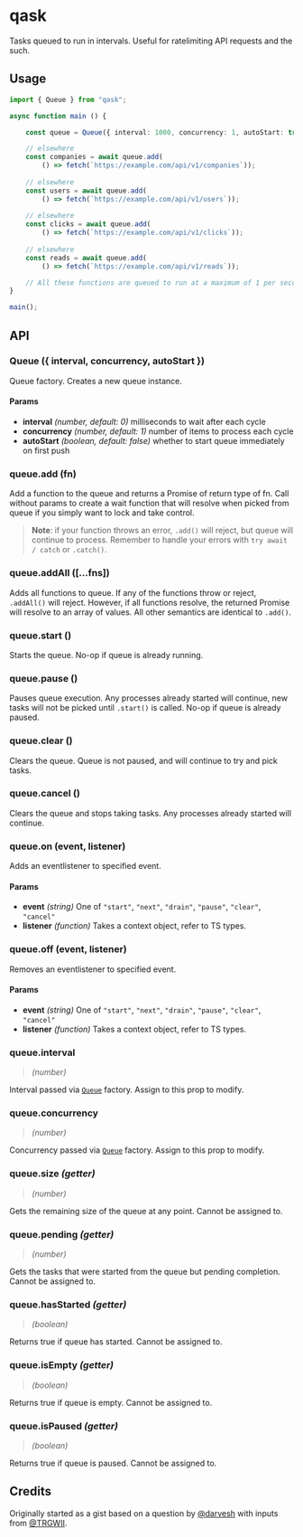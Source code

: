 # qask

Tasks queued to run in intervals. Useful for ratelimiting API requests and the such.

## Usage

```TypeScript
import { Queue } from "qask";

async function main () {

	const queue = Queue({ interval: 1000, concurrency: 1, autoStart: true });

	// elsewhere
	const companies = await queue.add(
		() => fetch(`https://example.com/api/v1/companies`));
	
	// elsewhere
	const users = await queue.add(
		() => fetch(`https://example.com/api/v1/users`));
	
	// elsewhere
	const clicks = await queue.add(
		() => fetch(`https://example.com/api/v1/clicks`));
	
	// elsewhere
	const reads = await queue.add(
		() => fetch(`https://example.com/api/v1/reads`));

	// All these functions are queued to run at a maximum of 1 per second
}

main();
```

## API

### Queue ({ interval, concurrency, autoStart })

Queue factory. Creates a new queue instance.

#### Params

- **interval** _(number, default: 0)_ milliseconds to wait after each cycle
- **concurrency** _(number, default: 1)_ number of items to process each cycle
- **autoStart** _(boolean, default: false)_ whether to start queue immediately on first push

### queue.add (fn)

Add a function to the queue and returns a Promise of return type of fn. Call without params to create a wait function that will resolve when picked from queue if you simply want to lock and take control.

> **Note**: if your function throws an error, `.add()` will reject, but queue will continue to process. Remember to handle your errors with `try await / catch` or `.catch()`.

### queue.addAll ([...fns])

Adds all functions to queue. If any of the functions throw or reject, `.addAll()` will reject. However, if all functions resolve, the returned Promise will resolve to an array of values. All other semantics are identical to `.add()`.

### queue.start ()

Starts the queue. No-op if queue is already running.

### queue.pause ()

Pauses queue execution. Any processes already started will continue, new tasks will not be picked until `.start()` is called. No-op if queue is already paused.

### queue.clear ()

Clears the queue. Queue is not paused, and will continue to try and pick tasks.

### queue.cancel ()

Clears the queue and stops taking tasks. Any processes already started will continue.

### queue.on (event, listener)

Adds an eventlistener to specified event.

#### Params

- **event** _(string)_ One of `"start"`, `"next"`, `"drain"`, `"pause"`, `"clear"`, `"cancel"`
- **listener** _(function)_ Takes a context object, refer to TS types.

### queue.off (event, listener)

Removes an eventlistener to specified event.

#### Params

- **event** _(string)_ One of `"start"`, `"next"`, `"drain"`, `"pause"`, `"clear"`, `"cancel"`
- **listener** _(function)_ Takes a context object, refer to TS types.

### queue.interval

> _(number)_

Interval passed via [`Queue`](#queue--interval-concurrency-autostart-) factory. Assign to this prop to modify.

### queue.concurrency

> _(number)_

Concurrency passed via [`Queue`](#queue--interval-concurrency-autostart-) factory. Assign to this prop to modify.

### queue.size _(getter)_

> _(number)_

Gets the remaining size of the queue at any point. Cannot be assigned to.

### queue.pending _(getter)_

> _(number)_

Gets the tasks that were started from the queue but pending completion. Cannot be assigned to.

### queue.hasStarted _(getter)_

> _(boolean)_

Returns true if queue has started. Cannot be assigned to.

### queue.isEmpty _(getter)_

> _(boolean)_

Returns true if queue is empty. Cannot be assigned to.

### queue.isPaused _(getter)_

> _(boolean)_

Returns true if queue is paused. Cannot be assigned to.

## Credits

Originally started as a gist based on a question by [@darvesh](https://github.com/darvesh) with inputs from [@TRGWII](https://github.com/TRGWII).
